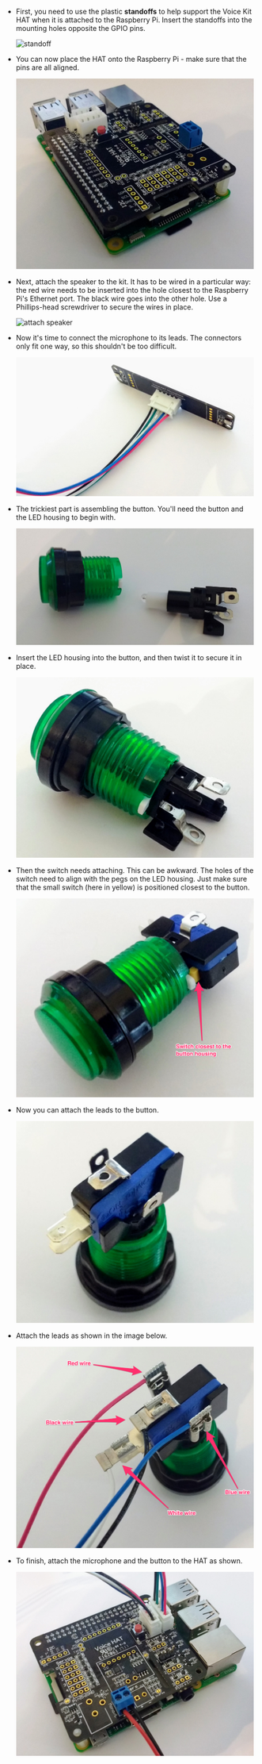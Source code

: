 - First, you need to use the plastic **standoffs** to help support the Voice Kit HAT when it is attached to the Raspberry Pi. Insert the standoffs into the mounting holes opposite the GPIO pins.

	![standoff](images/stand-off.png)

- You can now place the HAT onto the Raspberry Pi - make sure that the pins are all aligned.

	![attach hat](images/hat-attached.jpg)

- Next, attach the speaker to the kit. It has to be wired in a particular way: the red wire needs to be inserted into the hole closest to the Raspberry Pi's Ethernet port. The black wire goes into the other hole. Use a Phillips-head screwdriver to secure the wires in place.

	![attach speaker](images/speaker-attached.png)

- Now it's time to connect the microphone to its leads. The connectors only fit one way, so this shouldn't be too difficult.

	![attach microphone](images/microphone.jpg)

- The trickiest part is assembling the button. You'll need the button and the LED housing to begin with.

	![button 1](images/button-1.jpg)

- Insert the LED housing into the button, and then twist it to secure it in place.

	![button 2](images/button-2.jpg)

- Then the switch needs attaching. This can be awkward. The holes of the switch need to align with the pegs on the LED housing. Just make sure that the small switch (here in yellow) is positioned closest to the button.

	![button 3](images/button-3.png)

- Now you can attach the leads to the button.

	![button 4](images/button-4.jpg)

- Attach the leads as shown in the image below.

	![button 5](images/button-5.png)

- To finish, attach the microphone and the button to the HAT as shown.

	![assembled](images/assembled.jpg)
